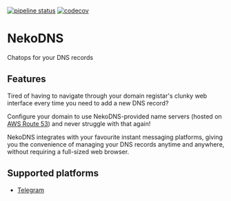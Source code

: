 [![pipeline status](https://gitlab.com/yi-jiayu/nekodns/badges/master/pipeline.svg)](https://gitlab.com/yi-jiayu/nekodns/commits/master)
[![codecov](https://codecov.io/gl/yi-jiayu/nekodns/branch/master/graph/badge.svg?token=zYcWkS4Bse)](https://codecov.io/gl/yi-jiayu/nekodns)

# NekoDNS
Chatops for your DNS records

## Features

Tired of having to navigate through your domain registar's clunky web interface
every time you need to add a new DNS record?

Configure your domain to use NekoDNS-provided name servers (hosted on [AWS Route
53](https://aws.amazon.com/route53/)) and never struggle with that again!

NekoDNS integrates with your favourite instant messaging platforms, giving you
the convenience of managing your DNS records anytime and anywhere, without
requiring a full-sized web browser.

## Supported platforms

- [Telegram](https://telegram.org/)
